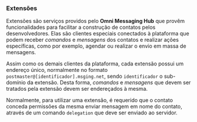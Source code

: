 ### Extensões

Extensões são serviços providos pelo **Omni Messaging Hub** que provêm funcionalidades para facilitar a construção de contatos pelos desenvolvedores. Elas são clientes especiais conectados à plataforma que podem receber *comandos* e *mensagens* dos contatos e realizar ações específicas, como por exemplo, agendar ou realizar o envio em massa de mensagens.

Assim como os demais clientes da plataforma, cada extensão possui um endereço único, normalmente no formato `postmaster@[identificador].msging.net`, sendo `identificador` o sub-domínio da extensão. Desta forma, *comandos* e *mensagens* que devem ser tratados pela extensão devem ser endereçados à mesma.

Normalmente, para utilizar uma extensão, é requerido que o contato conceda permissões da mesma enviar mensagem em nome do contato, através de um comando `delegation` que deve ser enviado ao servidor.
